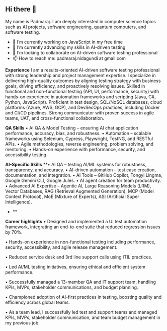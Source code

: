 ## Hi there 👋

My name is Padmaraj. I am deeply interested in computer science topics such as AI projects, software engineering, quantum computers, and software testing.


- 🔭 I’m currently working on JavaScript in my free time
- 🌱 I’m currently advancing my skills in AI-driven testing
- 👯 I’m looking to collaborate on AI-driven software testing professional 
- 📫 How to reach me: padmaraj.nidagundi at gmail.com


<!--
**padmarajnidagundi/padmarajnidagundi** is a ✨ _special_ ✨ repository because its `README.md` (this file) appears on your GitHub profile.

Here are some ideas to get you started:

- 🔭 I’m currently working on ...
- 🌱 I’m currently learning ...
- 👯 I’m looking to collaborate on ...
- 🤔 I’m looking for help with ...
- 💬 Ask me about ...
- 📫 How to reach me: ...
- 😄 Pronouns: ...
- ⚡ Fun fact: ...
-->


**Experience**
I am a results-oriented AI-driven software testing professional with strong leadership and project management expertise. I specialize in delivering high-quality outcomes by aligning testing strategy with business goals, driving efficiency, and proactively resolving issues. Skilled in functional and non-functional testing (API, UI, performance, security) with hands-on experience in automation frameworks and scripting (Java, C#, Python, JavaScript). Proficient in test design, SQL/NoSQL databases, cloud platforms (Azure, AWS, GCP), and DevSecOps practices, including Docker and CI/CD pipelines. Strong communicator with proven success in agile teams, UAT, and cross-functional collaboration.

**QA Skills**
• AI QA & Model Testing – ensuring AI chat application performance, accuracy, bias, and robustness.
• Automation – scalable frameworks using Selenium, Cypress, Playwright, TestNG, and RESTful APIs.
• Agile methodologies, reverse engineering, problem solving, and mentoring.
• Hands-on experience with performance, security, and accessibility testing.

**AI-Specific Skills**
**• AI QA – testing AI/ML systems for robustness, transparency, and accuracy.
• AI-driven automation – test case creation, documentation, and integration.
• AI Tools – GitHub Copilot, Tongyi Lingma, Google Gemini CLI, Google Jules.
• AI agent creation for team productivity.
• Advanced AI Expertise – Agentic AI, Large Reasoning Models (LRM), Vector Databases, RAG (Retrieval Augmented Generation), MCP (Model Context Protocol), MoE (Mixture of Experts), ASI (Artificial Super Intelligence).
- **

**Career highlights**
• Designed and implemented a UI test automation framework, integrating an end-to-end suite that reduced regression issues by 70%.

• Hands-on experience in non-functional testing including performance, security, accessibility, and agile release management.

• Reduced service desk and 3rd line support calls using ITIL practices.

• Led AI/ML testing initiatives, ensuring ethical and efficient system performance.

• Successfully managed a 13-member QA and IT support team, handling KPIs, MVPs, stakeholder communications, and budget planning.

• Championed adoption of AI-first practices in testing, boosting quality and efficiency across global teams.

• As a team lead, I successfully led test and support teams and managed KPIs, MVPs, stakeholder communication, and team budget management in my previous job.


